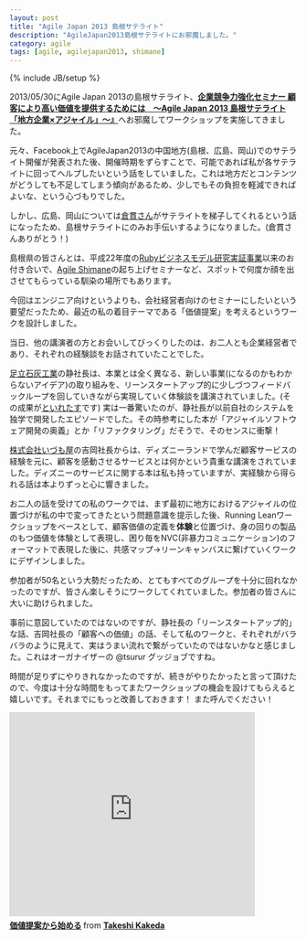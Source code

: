 ```yaml
---
layout: post
title: "Agile Japan 2013 島根サテライト"
description: "AgileJapan2013島根サテライトにお邪魔しました。"
category: agile
tags: [agile, agilejapan2013, shimane]
---
```

{% include JB/setup %}

2013/05/30にAgile Japan 2013の島根サテライト、[**企業競争力強化セミナー 顧客により高い価値を提供するためには　～Agile Japan 2013 島根サテライト「地方企業×アジャイル」～』**](http://aj13shimane.herokuapp.com/)へお邪魔してワークショップを実施してきました。

元々、Facebook上でAgileJapan2013の中国地方(島根、広島、岡山)でのサテライト開催が発表された後、開催時期をずらすことで、可能であれば私が各サテライトに回ってヘルプしたいという話をしていました。これは地方だとコンテンツがどうしても不足してしまう傾向があるため、少しでもその負担を軽減できればよいな、という心づもりでした。

しかし、広島、岡山については[倉貫さん](http://kuranuki.sonicgarden.jp/)がサテライトを梯子してくれるという話になったため、島根サテライトにのみお手伝いするようになりました。(倉貫さんありがとう！)

島根県の皆さんとは、平成22年度の[Rubyビジネスモデル研究実証事業](http://www.pref.shimane.lg.jp/industry/syoko/sangyo/itsangyo/rubybiz_outcome.html)以来のお付き合いで、[Agile Shimane](http://agileshimane.tumblr.com/)の起ち上げセミナーなど、スポットで何度か顔を出させてもらっている馴染の場所でもあります。

今回はエンジニア向けというよりも、会社経営者向けのセミナーにしたいという要望だったため、最近の私の着目テーマである「価値提案」を考えるというワークを設計しました。

当日、他の講演者の方とお会いしてびっくりしたのは、お二人とも企業経営者であり、それぞれの経験談をお話されていたことでした。

[足立石灰工業](http://www.ashidachi.co.jp/)の静社長は、本業とは全く異なる、新しい事業(になるのかもわからないアイデア)の取り組みを、リーンスタートアップ的に少しづつフィードバックループを回していきながら実現していく体験談を講演されていました。(その成果が[といれたす](http://www.toiletas.jp/)です) 
実は一番驚いたのが、静社長が以前自社のシステムを独学で開発したエピソードでした。その時参考にした本が「アジャイルソフトウェア開発の奥義」とか「リファクタリング」だそうで、そのセンスに衝撃！

[株式会社いづも屋](http://www.rakuten.co.jp/molokheiya/)の吉岡社長からは、ディズニーランドで学んだ顧客サービスの経験を元に、顧客を感動させるサービスとは何かという貴重な講演をされていました。ディズニーのサービスに関する本は私も持っていますが、実経験から得られる話は本よりずっと心に響きました。

お二人の話を受けての私のワークでは、まず最初に地方におけるアジャイルの位置づけが私の中で変ってきたという問題意識を提示した後、Running Leanワークショップをベースとして、顧客価値の定義を**体験**と位置づけ、身の回りの製品のもつ価値を体験として表現し、困り毎をNVC(非暴力コミュニケーション)のフォーマットで表現した後に、共感マップ→リーンキャンバスに繋げていくワークにデザインしました。

参加者が50名という大勢だったため、とてもすべてのグループを十分に回れなかったのですが、皆さん楽しそうにワークしてくれていました。参加者の皆さんに大いに助けられました。

事前に意図していたのではないのですが、静社長の「リーンスタートアップ的」な話、吉岡社長の「顧客への価値」の話、そして私のワークと、それぞれがバラバラのように見えて、実はうまい流れで繋がっていたのではないかなと感じました。これはオーガナイザーの @tsurur グッジョブですね。

時間が足りずにやりきれなかったのですが、続きがやりたかったと言って頂けたので、今度は十分な時間をもってまたワークショップの機会を設けてもらえると嬉しいです。それまでにもっと改善しておきます！ また呼んでください！

<iframe src="http://www.slideshare.net/slideshow/embed_code/22247214" width="427" height="356" frameborder="0" marginwidth="0" marginheight="0" scrolling="no" style="border:1px solid #CCC;border-width:1px 1px 0;margin-bottom:5px" allowfullscreen webkitallowfullscreen mozallowfullscreen> </iframe> <div style="margin-bottom:5px"> <strong> <a href="http://www.slideshare.net/kkd/ss-22247214" title="価値提案から始める" target="_blank">価値提案から始める</a> </strong> from <strong><a href="http://www.slideshare.net/kkd" target="_blank">Takeshi Kakeda</a></strong> </div>


